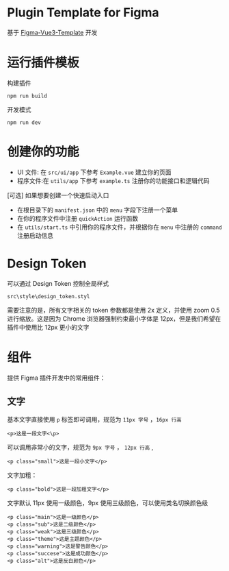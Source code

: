 # Plugin Template for Figma

基于 [Figma-Vue3-Template](https://github.com/PluginFinchy/Figma-Vue3-Template) 开发

# 运行插件模板

构建插件

    npm run build

开发模式

    npm run dev

# 创建你的功能

- UI 文件: 在 `src/ui/app` 下参考 `Example.vue` 建立你的页面
- 程序文件:在 `utils/app` 下参考 `example.ts` 注册你的功能接口和逻辑代码
  
[可选] 如果想要创建一个快速启动入口

- 在根目录下的 `manifest.json` 中的 `menu` 字段下注册一个菜单
- 在你的程序文件中注册 `quickAction` 运行函数
- 在 `utils/start.ts` 中引用你的程序文件，并根据你在 `menu` 中注册的 `command` 注册启动信息

# Design Token

可以通过 Design Token 控制全局样式

    src\style\design_token.styl

需要注意的是，所有文字相关的 token 参数都是使用 2x 定义，并使用 zoom 0.5 进行缩放。这是因为 Chrome 浏览器强制约束最小字体是 12px，但是我们希望在插件中使用比 12px 更小的文字

# 组件

提供 Figma 插件开发中的常用组件：

## 文字

基本文字直接使用 `p` 标签即可调用，规范为 `11px 字号` ，`16px 行高`

    <p>这是一段文字<\p>
    

可以调用非常小的文字，规范为  `9px 字号` ， `12px 行高` ,

    <p class="small">这是一段小文字</p>

文字加粗：

    <p class="bold">这是一段加粗文字</p>


文字默认 11px 使用一级颜色，9px 使用三级颜色，可以使用类名切换颜色级

    <p class="main">这是一级颜色</p>
    <p class="sub">这是二级颜色</p>
    <p class="weak">这是三级颜色</p>
    <p class="theme">这是主题颜色</p>
    <p class="warning">这是警告颜色</p>
    <p class="succese">这是成功颜色</p>
    <p class="alt">这是反白颜色</p>